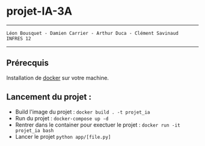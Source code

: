 # projet-IA-3A

---
```
Léon Bousquet - Damien Carrier - Arthur Duca - Clément Savinaud
INFRES 12
```

---

## Prérecquis

Installation de [docker](https://docs.docker.com/get-docker/) sur votre machine.

## Lancement du projet : 

* Build l'image du projet : `docker build . -t projet_ia`
* Run du projet : `docker-compose up -d`
* Rentrer dans le container pour exectuer le projet : `docker run -it projet_ia bash`
* Lancer le projet `python app/[file.py]`